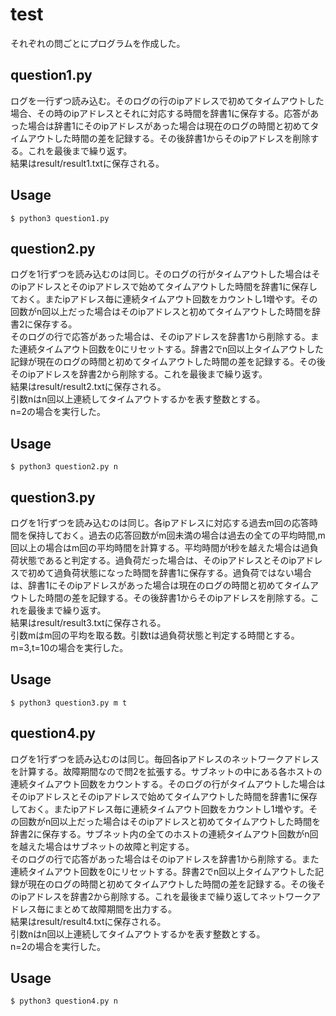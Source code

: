 # test

それぞれの問ごとにプログラムを作成した。

<h2>question1.py</h2>
ログを一行ずつ読み込む。そのログの行のipアドレスで初めてタイムアウトした場合、その時のipアドレスとそれに対応する時間を辞書1に保存する。応答があった場合は辞書1にそのipアドレスがあった場合は現在のログの時間と初めてタイムアウトした時間の差を記録する。その後辞書1からそのipアドレスを削除する。これを最後まで繰り返す。<br>
  結果はresult/result1.txtに保存される。<br>
  
## Usage
```
$ python3 question1.py
```
<h2>question2.py</h2>
ログを1行ずつを読み込むのは同じ。そのログの行がタイムアウトした場合はそのipアドレスとそのipアドレスで始めてタイムアウトした時間を辞書1に保存しておく。またipアドレス毎に連続タイムアウト回数をカウントし1増やす。その回数がn回以上だった場合はそのipアドレスと初めてタイムアウトした時間を辞書2に保存する。<br>
  そのログの行で応答があった場合は、そのipアドレスを辞書1から削除する。また連続タイムアウト回数を0にリセットする。辞書2でn回以上タイムアウトした記録が現在のログの時間と初めてタイムアウトした時間の差を記録する。その後そのipアドレスを辞書2から削除する。これを最後まで繰り返す。<br>
  結果はresult/result2.txtに保存される。<br>
  引数nはn回以上連続してタイムアウトするかを表す整数とする。<br>
  n=2の場合を実行した。<br>
  
## Usage
```
$ python3 question2.py n
```
  
<h2>question3.py</h2>
ログを1行ずつを読み込むのは同じ。各ipアドレスに対応する過去m回の応答時間を保持しておく。過去の応答回数がm回未満の場合は過去の全ての平均時間,m回以上の場合はm回の平均時間を計算する。平均時間がt秒を越えた場合は過負荷状態であると判定する。過負荷だった場合は、そのipアドレスとそのipアドレスで初めて過負荷状態になった時間を辞書1に保存する。過負荷ではない場合は、辞書1にそのipアドレスがあった場合は現在のログの時間と初めてタイムアウトした時間の差を記録する。その後辞書1からそのipアドレスを削除する。これを最後まで繰り返す。<br>
  結果はresult/result3.txtに保存される。<br>
  引数mはm回の平均を取る数。引数tは過負荷状態と判定する時間とする。<br>
  m=3,t=10の場合を実行した。<br>
  
## Usage
```
$ python3 question3.py m t
```
  
<h2>question4.py</h2>
ログを1行ずつを読み込むのは同じ。毎回各ipアドレスのネットワークアドレスを計算する。故障期間なので問2を拡張する。サブネットの中にある各ホストの連続タイムアウト回数をカウントする。そのログの行がタイムアウトした場合はそのipアドレスとそのipアドレスで始めてタイムアウトした時間を辞書1に保存しておく。またipアドレス毎に連続タイムアウト回数をカウントし1増やす。その回数がn回以上だった場合はそのipアドレスと初めてタイムアウトした時間を辞書2に保存する。サブネット内の全てのホストの連続タイムアウト回数がn回を越えた場合はサブネットの故障と判定する。<br>
  そのログの行で応答があった場合はそのipアドレスを辞書1から削除する。また連続タイムアウト回数を0にリセットする。辞書2でn回以上タイムアウトした記録が現在のログの時間と初めてタイムアウトした時間の差を記録する。その後そのipアドレスを辞書2から削除する。これを最後まで繰り返してネットワークアドレス毎にまとめて故障期間を出力する。<br>
  結果はresult/result4.txtに保存される。<br>
  引数nはn回以上連続してタイムアウトするかを表す整数とする。<br>
  n=2の場合を実行した。<br>
  
## Usage
```
$ python3 question4.py n
```
  
